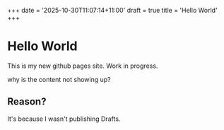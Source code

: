 +++
date = '2025-10-30T11:07:14+11:00'
draft = true
title = 'Hello World'
+++

# Hello World

This is my new github pages site. Work in progress. 

why is the content not showing up? 

## Reason? 

It's because I wasn't publishing Drafts. 